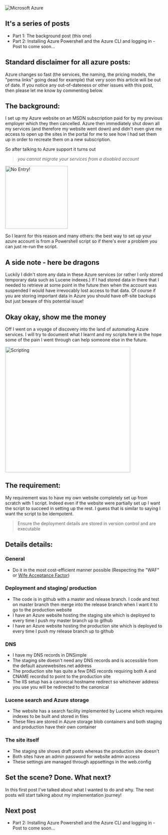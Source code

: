 <img src="/media/azure_logo.png" alt="Microsoft Azure" title="Microsoft Azure" class="centered"/>

## It's a series of posts

* Part 1: The background post (this one)
* Part 2: Installing Azure Powershell and the Azure CLI and logging in - Post to come soon...

## Standard disclaimer for all azure posts:

Azure changes so fast (the services, the naming, the pricing models, the "perma links" going dead for example) that very soon this article will be out of date. If you notice any out-of-dateness or other issues with this post, then please let me know by commenting below.

## The background:

I set up my Azure website on an MSDN subscription paid for by my previous employer which they then cancelled. Azure then immediately shut down all my services (and therefore my website went down) and didn't even give me access to open up the sites in the portal for me to see how I had set them up in order to recreate them on a new subscription.

So after talking to Azure support it turns out

> *you cannot migrate your services from a disabled account*

<img src="/media/no-entry.jpg" alt="No Entry!" title="No Entry!" width="200px" class="centered"/>

So I learnt for this reason and many others: the best way to set up your azure account is from a Powershell script so if there's ever a problem you can just re-run the script.

## A side note - here be dragons

Luckily I didn't store any data in these Azure services (or rather I only stored temporary data such as Lucene indexes.) If I had stored data in there that I needed to retrieve at some point in the future then when the account was suspended I would have irrevocably lost access to that data. Of course if you are storing important data in Azure you should have off-site backups but just beware of this potential issue!

## Okay okay, show me the money

Off I went on a voyage of discovery into the land of automating Azure services. I will try to document what I learnt and my scripts here in the hope some of the pain I went through can help someone else in the future.

<img src="/media/script.jpg" alt="Scripting" title="It's a script..." width="400px" class="centered"/>

## The requirement:

My requirement was to have my own website completely set up from scratch with 1 script. Indeed even if the website were partially set up I want the script to succeed in setting up the rest. I guess that is similar to saying I want the script to be idempotent.

> Ensure the deployment details are stored in version control and are executable

## Details details:

### General
 
 * Do it in the most cost-efficient manner possible (Respecting the "WAF" or [Wife Acceptance Factor](https://leanpub.com/RelationshipHacks "See Scott for more details"))

### Deployment and staging/ production

 * The code is in github with a master and release branch. I code and test on master branch then merge into the release branch when I want it to go to the production website
 * I have an Azure website hosting the staging site which is deployed to every time I push my master branch up to github
 * I have an Azure website hosting the production site which is deployed to every time I push my release branch up to github

### DNS

 * I have my DNS records in DNSimple
 * The staging site doesn't need any DNS records and is accessible from the default azurewebsites.net address
 * The production site has quite a few DNS records requiring both A and CNAME recordsd to point to the production site
 * The IIS setup has a canonical hostname redirect so whichever address you use you will be redirected to the canonical

### Lucene search and Azure storage

 * The website has a search facility implemented by Lucene which requires indexes to be built and stored in files
 * These files are stored in Azure storage blob containers and both staging and production have their own container

### The site itself

 * The staging site shows draft posts whereas the production site doesn't
 * Both sites have an admin password for website admin access
 * These settings are managed through appsettings in the web.config

## Set the scene? Done. What next?

In this first post I've talked about what I wanted to do and why. The next posts will start talking about my implementation journey!

## Next post

* Part 2: Installing Azure Powershell and the Azure CLI and logging in - Post to come soon...

